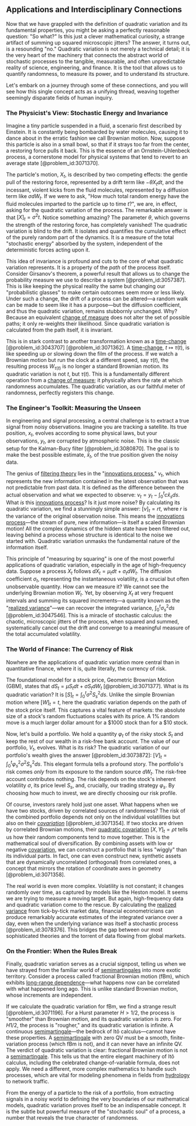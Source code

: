 ## Applications and Interdisciplinary Connections

Now that we have grappled with the definition of quadratic variation and its fundamental properties, you might be asking a perfectly reasonable question: "So what?" Is this just a clever mathematical curiosity, a strange artifact of summing up squared microscopic jitters? The answer, it turns out, is a resounding "no." Quadratic variation is not merely a technical detail; it is the very heart of the machinery that connects the abstract world of stochastic processes to the tangible, measurable, and often unpredictable reality of science, engineering, and finance. It is the tool that allows us to quantify randomness, to measure its power, and to understand its structure.

Let's embark on a journey through some of these connections, and you will see how this single concept acts as a unifying thread, weaving together seemingly disparate fields of human inquiry.

### The Physicist's View: Stochastic Energy and Invariance

Imagine a tiny particle suspended in a fluid, a scenario first described by Einstein. It is constantly being bombarded by water molecules, causing it to dance about in the erratic fashion we call Brownian motion. Now, suppose this particle is also in a small bowl, so that if it strays too far from the center, a restoring force pulls it back. This is the essence of an Ornstein-Uhlenbeck process, a cornerstone model for physical systems that tend to revert to an average state [@problem_id:3071370].

The particle's motion, $X_t$, is described by two competing effects: the gentle pull of the restoring force, represented by a drift term like $-\theta X_t dt$, and the incessant, violent kicks from the fluid molecules, represented by a diffusion term like $\sigma dW_t$. If we were to ask, "How much total random energy have the fluid molecules imparted to the particle up to time $t$?", we are, in effect, asking for the quadratic variation of the process. The remarkable answer is that $[X]_t = \sigma^2 t$. Notice something amazing? The parameter $\theta$, which governs the strength of the restoring force, has completely vanished! The quadratic variation is blind to the drift. It isolates and quantifies the cumulative effect of the purely random part of the dynamics. It is a measure of the total "stochastic energy" absorbed by the system, independent of the deterministic forces acting upon it.

This idea of invariance is profound and cuts to the core of what quadratic variation represents. It is a property of the *path* of the process itself. Consider Girsanov's theorem, a powerful result that allows us to change the probability measure we use to describe a system [@problem_id:3057387]. This is like keeping the physical reality the same but changing our "probabilistic glasses" to make certain outcomes seem more or less likely. Under such a change, the drift of a process can be altered—a random walk can be made to seem like it has a purpose—but the diffusion coefficient, and thus the quadratic variation, remains stubbornly unchanged. Why? Because an equivalent [change of measure](@article_id:157393) does not alter the set of possible paths; it only re-weights their likelihood. Since quadratic variation is calculated from the path itself, it is invariant.

This is in stark contrast to another transformation known as a [time-change](@article_id:633711) [@problem_id:3043707] [@problem_id:3071362]. A [time-change](@article_id:633711), $t \mapsto \tau(t)$, is like speeding up or slowing down the film of the process. If we watch a Brownian motion but run the clock at a different speed, say $\tau(t)$, the resulting process $W_{\tau(t)}$ is no longer a standard Brownian motion. Its quadratic variation is not $t$, but $\tau(t)$. This is a fundamentally different operation from a [change of measure](@article_id:157393); it physically alters the rate at which randomness accumulates. The quadratic variation, as our faithful meter of randomness, perfectly registers this change.

### The Engineer's Toolkit: Measuring the Unseen

In engineering and signal processing, a central challenge is to extract a true signal from noisy observations. Imagine you are tracking a satellite. Its true position, $x_t$, evolves according to some physical laws, but your observations, $y_t$, are corrupted by atmospheric noise. This is the classic setup for the Kalman-Bucy filter [@problem_id:3080870]. The goal is to make the best possible estimate, $\hat{x}_t$, of the true position given the noisy data.

The genius of [filtering theory](@article_id:186472) lies in the "[innovations process](@article_id:200249)," $\nu_t$, which represents the new information contained in the latest observation that was not predictable from past data. It is defined as the difference between the actual observation and what we expected to observe: $\nu_t = y_t - \int_0^t c \hat{x}_s ds$. What *is* this [innovations process](@article_id:200249)? Is it just more noise? By calculating its quadratic variation, we find a stunningly simple answer: $[\nu]_t = r t$, where $r$ is the variance of the original observation noise. This means the [innovations process](@article_id:200249)—the stream of pure, new information—is itself a scaled Brownian motion! All the complex dynamics of the hidden state have been filtered out, leaving behind a process whose structure is identical to the noise we started with. Quadratic variation unmasks the fundamental nature of the information itself.

This principle of "measuring by squaring" is one of the most powerful applications of quadratic variation, especially in the age of high-frequency data. Suppose a process $X_t$ follows $dX_t = \mu_t dt + \sigma_t dW_t$. The diffusion coefficient $\sigma_t$, representing the instantaneous volatility, is a crucial but often unobservable quantity. How can we measure it? We cannot see the underlying Brownian motion $W_t$. Yet, by observing $X_t$ at very frequent intervals and summing its squared increments—a quantity known as the "[realized variance](@article_id:635395)"—we can recover the integrated variance, $\int_0^t \sigma_s^2 ds$ [@problem_id:3047546]. This is a miracle of stochastic calculus: the chaotic, microscopic jitters of the process, when squared and summed, systematically cancel out the drift and converge to a meaningful measure of the total accumulated volatility.

### The World of Finance: The Currency of Risk

Nowhere are the applications of quadratic variation more central than in quantitative finance, where it is, quite literally, the currency of risk.

The foundational model for a stock price, Geometric Brownian Motion (GBM), states that $dS_t = \mu S_t dt + \sigma S_t dW_t$ [@problem_id:3071377]. What is its quadratic variation? It is $[S]_t = \int_0^t \sigma^2 S_s^2 ds$. Unlike the simple Brownian motion where $[W]_t = t$, here the quadratic variation depends on the path of the stock price itself. This captures a vital feature of markets: the absolute size of a stock's random fluctuations scales with its price. A $1\%$ random move is a much larger dollar amount for a $\$1000$ stock than for a $\$10$ stock.

Now, let's build a portfolio. We hold a quantity $\varphi_t$ of the risky stock $S_t$ and keep the rest of our wealth in a risk-free bank account. The value of our portfolio, $V_t$, evolves. What is its risk? The quadratic variation of our portfolio's wealth gives the answer [@problem_id:3073872]: $[V]_t = \int_0^t \varphi_s^2 \sigma^2 S_s^2 ds$. This elegant formula tells a profound story. The portfolio's risk comes *only* from its exposure to the random source $dW_t$. The risk-free account contributes nothing. The risk depends on the stock's inherent volatility $\sigma$, its price level $S_s$, and, crucially, our trading strategy $\varphi_s$. By choosing how much to invest, we are directly choosing our risk profile.

Of course, investors rarely hold just one asset. What happens when we have two stocks, driven by correlated sources of randomness? The risk of the combined portfolio depends not only on the individual volatilities but also on their *[covariation](@article_id:633603)* [@problem_id:3071354]. If two stocks are driven by correlated Brownian motions, their [quadratic covariation](@article_id:179661) $[X, Y]_t = \rho t$ tells us how their random components tend to move together. This is the mathematical soul of diversification. By combining assets with low or negative [covariation](@article_id:633603), we can construct a portfolio that is less "wiggly" than its individual parts. In fact, one can even construct new, synthetic assets that are dynamically uncorrelated (orthogonal) from correlated ones, a concept that mirrors the rotation of coordinate axes in geometry [@problem_id:3071358].

The real world is even more complex. Volatility is not constant; it changes randomly over time, as captured by models like the Heston model. It seems we are trying to measure a moving target. But again, high-frequency data and quadratic variation come to the rescue. By calculating the [realized variance](@article_id:635395) from tick-by-tick market data, financial econometricians can produce remarkably accurate estimates of the integrated variance over a day, even when the underlying variance was itself a stochastic process [@problem_id:3078376]. This bridges the gap between our most sophisticated theories and the torrent of data flowing from global markets.

### On the Frontier: When the Rules Break

Finally, quadratic variation serves as a crucial signpost, telling us when we have strayed from the familiar world of [semimartingales](@article_id:183996) into more exotic territory. Consider a process called fractional Brownian motion (fBm), which exhibits [long-range dependence](@article_id:263470)—what happens now can be correlated with what happened long ago. This is unlike standard Brownian motion, whose increments are independent.

If we calculate the quadratic variation for fBm, we find a strange result [@problem_id:3071196]. For a Hurst parameter $H > 1/2$, the process is "smoother" than Brownian motion, and its quadratic variation is zero. For $H  1/2$, the process is "rougher," and its quadratic variation is infinite. A continuous [semimartingale](@article_id:187944)—the bedrock of Itô calculus—cannot have these properties. A [semimartingale](@article_id:187944) with zero QV must be a smooth, finite-variation process (which fBm is not), and it can never have an infinite QV. The verdict of quadratic variation is clear: fractional Brownian motion is not a [semimartingale](@article_id:187944). This tells us that the entire elegant machinery of Itô calculus, including the celebrated change-of-variable formula, does not apply. We need a different, more complex mathematics to handle such processes, which are vital for modeling phenomena in fields from [hydrology](@article_id:185756) to network traffic.

From the energy of a particle to the risk of a portfolio, from extracting signals in a noisy world to defining the very boundaries of our mathematical models, quadratic variation proves itself to be an indispensable concept. It is the subtle but powerful measure of the "stochastic soul" of a process, a number that reveals the true character of randomness.